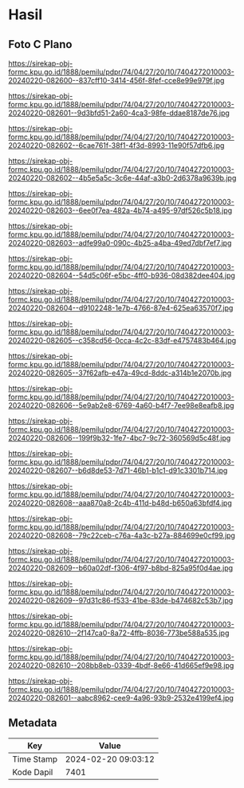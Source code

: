 # Hasil

## Foto C Plano

https://sirekap-obj-formc.kpu.go.id/1888/pemilu/pdpr/74/04/27/20/10/7404272010003-20240220-082600--837cff10-3414-456f-8fef-cce8e99e979f.jpg

https://sirekap-obj-formc.kpu.go.id/1888/pemilu/pdpr/74/04/27/20/10/7404272010003-20240220-082601--9d3bfd51-2a60-4ca3-98fe-ddae8187de76.jpg

https://sirekap-obj-formc.kpu.go.id/1888/pemilu/pdpr/74/04/27/20/10/7404272010003-20240220-082602--6cae761f-38f1-4f3d-8993-11e90f57dfb6.jpg

https://sirekap-obj-formc.kpu.go.id/1888/pemilu/pdpr/74/04/27/20/10/7404272010003-20240220-082602--4b5e5a5c-3c6e-44af-a3b0-2d6378a9639b.jpg

https://sirekap-obj-formc.kpu.go.id/1888/pemilu/pdpr/74/04/27/20/10/7404272010003-20240220-082603--6ee0f7ea-482a-4b74-a495-97df526c5b18.jpg

https://sirekap-obj-formc.kpu.go.id/1888/pemilu/pdpr/74/04/27/20/10/7404272010003-20240220-082603--adfe99a0-090c-4b25-a4ba-49ed7dbf7ef7.jpg

https://sirekap-obj-formc.kpu.go.id/1888/pemilu/pdpr/74/04/27/20/10/7404272010003-20240220-082604--54d5c06f-e5bc-4ff0-b936-08d382dee404.jpg

https://sirekap-obj-formc.kpu.go.id/1888/pemilu/pdpr/74/04/27/20/10/7404272010003-20240220-082604--d9102248-1e7b-4766-87e4-625ea63570f7.jpg

https://sirekap-obj-formc.kpu.go.id/1888/pemilu/pdpr/74/04/27/20/10/7404272010003-20240220-082605--c358cd56-0cca-4c2c-83df-e4757483b464.jpg

https://sirekap-obj-formc.kpu.go.id/1888/pemilu/pdpr/74/04/27/20/10/7404272010003-20240220-082605--37f62afb-e47a-49cd-8ddc-a314b1e2070b.jpg

https://sirekap-obj-formc.kpu.go.id/1888/pemilu/pdpr/74/04/27/20/10/7404272010003-20240220-082606--5e9ab2e8-6769-4a60-b4f7-7ee98e8eafb8.jpg

https://sirekap-obj-formc.kpu.go.id/1888/pemilu/pdpr/74/04/27/20/10/7404272010003-20240220-082606--199f9b32-1fe7-4bc7-9c72-360569d5c48f.jpg

https://sirekap-obj-formc.kpu.go.id/1888/pemilu/pdpr/74/04/27/20/10/7404272010003-20240220-082607--b6d8de53-7d71-46b1-b1c1-d91c3301b714.jpg

https://sirekap-obj-formc.kpu.go.id/1888/pemilu/pdpr/74/04/27/20/10/7404272010003-20240220-082608--aaa870a8-2c4b-411d-b48d-b650a63bfdf4.jpg

https://sirekap-obj-formc.kpu.go.id/1888/pemilu/pdpr/74/04/27/20/10/7404272010003-20240220-082608--79c22ceb-c76a-4a3c-b27a-884699e0cf99.jpg

https://sirekap-obj-formc.kpu.go.id/1888/pemilu/pdpr/74/04/27/20/10/7404272010003-20240220-082609--b60a02df-f306-4f97-b8bd-825a95f0d4ae.jpg

https://sirekap-obj-formc.kpu.go.id/1888/pemilu/pdpr/74/04/27/20/10/7404272010003-20240220-082609--97d31c86-f533-41be-83de-b474682c53b7.jpg

https://sirekap-obj-formc.kpu.go.id/1888/pemilu/pdpr/74/04/27/20/10/7404272010003-20240220-082610--2f147ca0-8a72-4ffb-8036-773be588a535.jpg

https://sirekap-obj-formc.kpu.go.id/1888/pemilu/pdpr/74/04/27/20/10/7404272010003-20240220-082610--208bb8eb-0339-4bdf-8e66-41d665ef9e98.jpg

https://sirekap-obj-formc.kpu.go.id/1888/pemilu/pdpr/74/04/27/20/10/7404272010003-20240220-082601--aabc8962-cee9-4a96-93b9-2532e4199ef4.jpg


## Metadata

| Key        | Value               |
| ---------- | ------------------- |
| Time Stamp | 2024-02-20 09:03:12 |
| Kode Dapil | 7401                |



